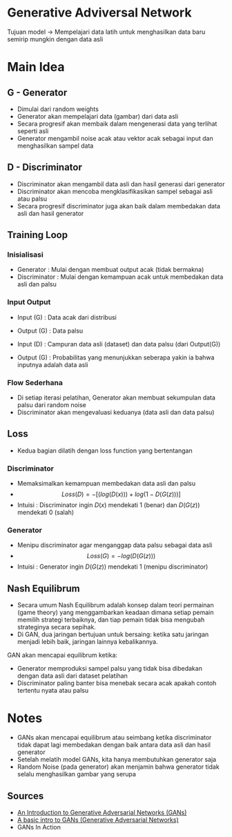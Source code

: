 # Generative Adviversal Network
Tujuan model -> Mempelajari data latih untuk menghasilkan data baru semirip mungkin dengan data asli

# Main Idea
## G - Generator
- Dimulai dari random weights
- Generator akan mempelajari data (gambar) dari data asli
- Secara progresif akan membaik dalam mengenerasi data yang terlihat seperti asli
- Generator mengambil noise acak atau vektor acak sebagai input dan menghasilkan sampel data

## D - Discriminator
- Discriminator akan mengambil data asli dan hasil generasi dari generator
- Discriminator akan mencoba mengklasifikasikan sampel sebagai asli atau palsu
- Secara progresif discriminator juga akan baik dalam membedakan data asli dan hasil generator


## Training Loop
### Inisialisasi
- Generator : Mulai dengan membuat output acak (tidak bermakna)
- Discriminator : Mulai dengan kemampuan acak untuk membedakan data asli dan palsu
### Input Output
- Input (G) : Data acak dari distribusi
- Output (G) : Data palsu

- Input (D) : Campuran data asli (dataset) dan data palsu (dari Output(G))
- Output (G) : Probabilitas yang menunjukkan seberapa yakin ia bahwa inputnya adalah data asli

### Flow Sederhana
- Di setiap iterasi pelatihan, Generator akan membuat sekumpulan data palsu dari random noise
- Discriminator akan mengevaluasi keduanya (data asli dan data palsu)

## Loss
- Kedua bagian dilatih dengan loss function yang bertentangan
### Discriminator
- Memaksimalkan kemampuan membedakan data asli dan palsu
- $$Loss(D) = -[(log(D(x))) + log(1 - D(G(z)))]$$
- Intuisi : Discriminator ingin $D(x)$ mendekati 1 (benar) dan $D(G(z))$ mendekati 0 (salah)

### Generator
- Menipu discriminator agar menganggap data palsu sebagai data asli
- $$Loss(G) = -log(D(G(z)))$$
- Intuisi : Generator ingin $D(G(z))$ mendekati 1 (menipu discriminator)

## Nash Equilibrum
- Secara umum Nash Equilibrum adalah konsep dalam teori permainan (game theory) yang menggambarkan keadaan dimana setiap pemain memilih strategi terbaiknya, dan tiap pemain tidak bisa mengubah strateginya secara sepihak.
- Di GAN, dua jaringan bertujuan untuk bersaing: ketika satu jaringan menjadi lebih baik, jaringan lainnya kebalikannya.  

GAN akan mencapai equilibrum ketika:
- Generator memproduksi sampel palsu yang tidak bisa dibedakan dengan data asli dari dataset pelatihan
- Discriminator paling banter bisa menebak secara acak apakah contoh tertentu
nyata atau palsu

# Notes
- GANs akan mencapai equilibrum atau seimbang ketika discriminator tidak dapat lagi membedakan dengan baik antara data asli dan hasil generator
- Setelah melatih model GANs, kita hanya membutuhkan generator saja
- Random Noise (pada generator) akan menjamin bahwa generator tidak selalu menghasilkan gambar yang serupa
## Sources
- [An Introduction to Generative Adversarial Networks (GANs)](https://medium.com/aimonks/an-introduction-to-generative-adversarial-networks-gans-454d127640c1)
- [A basic intro to GANs (Generative Adversarial Networks)](https://towardsdatascience.com/a-basic-intro-to-gans-generative-adversarial-networks-c62acbcefff3/)
- GANs In Action